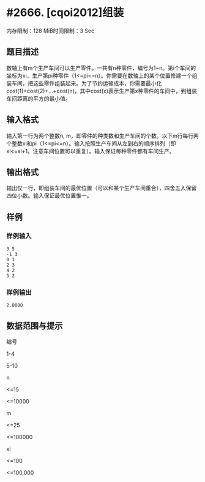 # #2666. [cqoi2012]组装

内存限制：128 MiB时间限制：3 Sec

## 题目描述

数轴上有m个生产车间可以生产零件。一共有n种零件，编号为1~n。第i个车间的坐标为xi，生产第pi种零件（1<=pi<=n）。你需要在数轴上的某个位置修建一个组装车间，把这些零件组装起来。为了节约运输成本，你需要最小化cost(1)+cost(2)+&hellip;+cost(n)，其中cost(x)表示生产第x种零件的车间中，到组装车间距离的平方的最小值。

## 输入格式

输入第一行为两个整数n, m，即零件的种类数和生产车间的个数。以下m行每行两个整数xi和pi（1<=pi<=n）。输入按照生产车间从左到右的顺序排列（即xi<=xi+1。注意车间位置可以重复）。输入保证每种零件都有车间生产。

 

## 输出格式

输出仅一行，即组装车间的最优位置（可以和某个生产车间重合），四舍五入保留四位小数。输入保证最优位置惟一。

 

 

## 样例

### 样例输入

    
    3 5
    -1 3
    0 1
    2 3
    4 2
    5 2
    
    

### 样例输出

    
    2.0000
    

## 数据范围与提示

编号

1-4

5-10

n

<=15

<=10000

m

<=25

<=100000

xi

<=100

<=100,000
